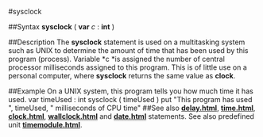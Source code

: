 
#sysclock

##Syntax
**sysclock** ( **var** *c* : **int** )

##Description
The **sysclock** statement is used on a multitasking system such as UNIX to determine the amount of time that has been used by this program (process). Variable *c *is assigned the number of central processor milliseconds assigned to this program. This is of little use on a personal computer, where **sysclock** returns the same value as **clock**.

##Example
On a UNIX system, this program tells you how much time it has used.
        var timeUsed : int
        sysclock ( timeUsed )
        put "This program has used ", timeUsed,
                " milliseconds of CPU time"
##See also
**[delay.html](delay)**, **[time.html](time)**, **[clock.html](clock)**, **[wallclock.html](wallclock)** and **[date.html](date)** statements.
See also predefined unit **[timemodule.html](Time)**.
